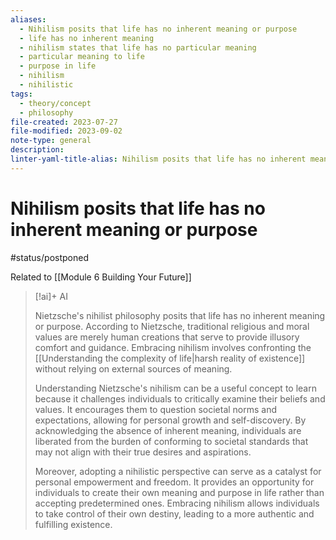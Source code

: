 ```yaml
---
aliases:
  - Nihilism posits that life has no inherent meaning or purpose
  - life has no inherent meaning
  - nihilism states that life has no particular meaning
  - particular meaning to life
  - purpose in life
  - nihilism
  - nihilistic
tags:
  - theory/concept
  - philosophy
file-created: 2023-07-27
file-modified: 2023-09-02
note-type: general
description: 
linter-yaml-title-alias: Nihilism posits that life has no inherent meaning or purpose
---
```


# Nihilism posits that life has no inherent meaning or purpose

#status/postponed

Related to [[Module 6 Building Your Future]]

> [!ai]+ AI
>
> Nietzsche's nihilist philosophy posits that life has no inherent meaning or purpose. According to Nietzsche, traditional religious and moral values are merely human creations that serve to provide illusory comfort and guidance. Embracing nihilism involves confronting the [[Understanding the complexity of life|harsh reality of existence]] without relying on external sources of meaning.
>
> Understanding Nietzsche's nihilism can be a useful concept to learn because it challenges individuals to critically examine their beliefs and values. It encourages them to question societal norms and expectations, allowing for personal growth and self-discovery. By acknowledging the absence of inherent meaning, individuals are liberated from the burden of conforming to societal standards that may not align with their true desires and aspirations.
>
> Moreover, adopting a nihilistic perspective can serve as a catalyst for personal empowerment and freedom. It provides an opportunity for individuals to create their own meaning and purpose in life rather than accepting predetermined ones. Embracing nihilism allows individuals to take control of their own destiny, leading to a more authentic and fulfilling existence.
